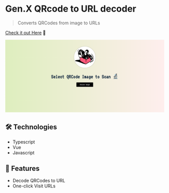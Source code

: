 # Gen.X QRcode to URL decoder

> Converts QRCodes from image to URLs
>

[Check it out Here](https://genxscanner.web.app/) 🚀

![mainimage](https://raw.githubusercontent.com/MartinsOnuoha/VueQRScanner/master/public/app_banner.png)

## 🛠 Technologies

- Typescript
- Vue
- Javascript

## 🍕 Features

- Decode QRCodes to URL
- One-click Visit URLs
